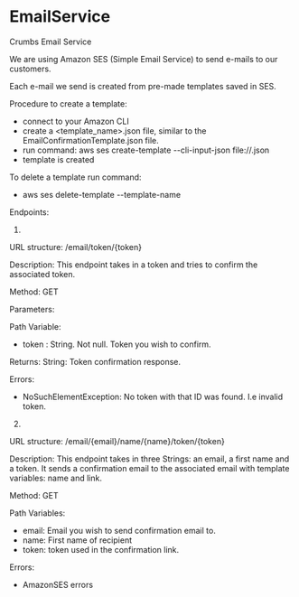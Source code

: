 # EmailService
 
Crumbs Email Service

We are using Amazon SES (Simple Email Service) to send e-mails to our customers.

Each e-mail we send is created from pre-made templates saved in SES.

Procedure to create a template:

- connect to your Amazon CLI
- create a <template_name>.json file, similar to the EmailConfirmationTemplate.json file.
- run command: aws ses create-template --cli-input-json file://<template-name>.json
- template is created

To delete a template run command:

- aws ses delete-template --template-name 

Endpoints:

1)
URL structure: /email/token/{token}

Description:
This endpoint takes in a token and tries to confirm the associated token.

Method: GET

Parameters:

Path Variable:
- token : String. Not null. Token you wish to confirm.

Returns:
String: Token confirmation response. 

Errors:

- NoSuchElementException: No token with that ID was found. I.e invalid token.

2)
URL structure: /email/{email}/name/{name}/token/{token}

Description:
This endpoint takes in three Strings: an email, a first name and a token. It sends a confirmation email to the associated email with template variables: name and link.

Method: GET

Path Variables:
- email: Email you wish to send confirmation email to.
- name: First name of recipient
- token: token used in the confirmation link.

Errors:

- AmazonSES errors